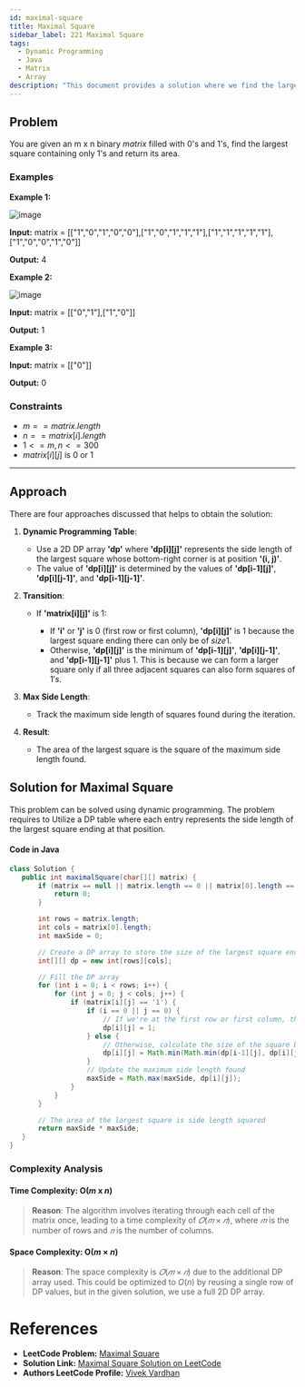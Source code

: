 ```yaml
---
id: maximal-square
title: Maximal Square
sidebar_label: 221 Maximal Square
tags:
  - Dynamic Programming
  - Java
  - Matrix
  - Array
description: "This document provides a solution where we find the largest square containing only 1's and return its area."
---
```


## Problem

You are given an m x n binary $matrix$ filled with 0's and 1's, find the largest square containing only 1's and return its area.

### Examples

**Example 1:**

![image](https://github.com/vivekvardhan2810/codeharborhub.github.io/assets/91594529/4816deda-e3ba-47d4-b6d8-b38dd4fe67e2)

**Input:** matrix = [["1","0","1","0","0"],["1","0","1","1","1"],["1","1","1","1","1"],["1","0","0","1","0"]]

**Output:** 4

**Example 2:**

![image](https://github.com/vivekvardhan2810/codeharborhub.github.io/assets/91594529/43f9556f-bdde-4d5c-b8ab-a5807c51cb3c)

**Input:** matrix = [["0","1"],["1","0"]]

**Output:** 1

**Example 3:**

**Input:** matrix = [["0"]]

**Output:** 0

### Constraints

- $m == matrix.length$
- $n == matrix[i].length$
- $1 <= m, n <= 300$
- $matrix[i][j]$ is $0$ or $1$

---

## Approach

There are four approaches discussed that helps to obtain the solution:

1. **Dynamic Programming Table**:

   - Use a 2D DP array **'dp'** where **'dp[i][j]'** represents the side length of the largest square whose bottom-right corner is at position **'(i, j)'**.
   - The value of **'dp[i][j]'** is determined by the values of **'dp[i-1][j]'**, **'dp[i][j-1]'**, and **'dp[i-1][j-1]'**.

2. **Transition**:
   - If **'matrix[i][j]'** is $1$:

     - If **'i'** or **'j'** is $0$ (first row or first column), **'dp[i][j]'** is $1$ because the largest square ending there can only be of $size1$.
     - Otherwise, **'dp[i][j]'** is the minimum of **'dp[i-1][j]'**, **'dp[i][j-1]'**, and **'dp[i-1][j-1]'** plus $1$. This is because we can form a larger square only if all three adjacent squares can also form squares of $1's$.
3. **Max Side Length**:

   - Track the maximum side length of squares found during the iteration.

4. **Result**:
   - The area of the largest square is the square of the maximum side length found.

## Solution for Maximal Square

This problem can be solved using dynamic programming. The problem requires to Utilize a DP table where each entry represents the side length of the largest square ending at that position.

#### Code in Java

```java
class Solution {
   public int maximalSquare(char[][] matrix) {
       if (matrix == null || matrix.length == 0 || matrix[0].length == 0) {
           return 0;
       }

       int rows = matrix.length;
       int cols = matrix[0].length;
       int maxSide = 0;

       // Create a DP array to store the size of the largest square ending at each position
       int[][] dp = new int[rows][cols];

       // Fill the DP array
       for (int i = 0; i < rows; i++) {
           for (int j = 0; j < cols; j++) {
               if (matrix[i][j] == '1') {
                   if (i == 0 || j == 0) {
                       // If we're at the first row or first column, the largest square ending here is just 1
                       dp[i][j] = 1;
                   } else {
                       // Otherwise, calculate the size of the square based on the surrounding squares
                       dp[i][j] = Math.min(Math.min(dp[i-1][j], dp[i][j-1]), dp[i-1][j-1]) + 1;
                   }
                   // Update the maximum side length found
                   maxSide = Math.max(maxSide, dp[i][j]);
               }
           }
       }

       // The area of the largest square is side length squared
       return maxSide * maxSide;
   }
}

```

### Complexity Analysis

#### Time Complexity: O($m$ x $n$)

> **Reason**: The algorithm involves iterating through each cell of the matrix once, leading to a time complexity of $𝑂(𝑚 × 𝑛)$, where $𝑚$ is the number of rows and $𝑛$ is the number of columns.

#### Space Complexity: O($m$ × $n$)

> **Reason**: The space complexity is $𝑂(𝑚 × 𝑛)$ due to the additional DP array used. This could be optimized to $O(n)$ by reusing a single row of DP values, but in the given solution, we use a full 2D DP array.

# References

- **LeetCode Problem:** [Maximal Square](https://leetcode.com/problems/maximal-square/description/)
- **Solution Link:** [Maximal Square Solution on LeetCode](https://leetcode.com/problems/maximal-square/solutions/)
- **Authors LeetCode Profile:** [Vivek Vardhan](https://leetcode.com/u/vivekvardhan43862/)
